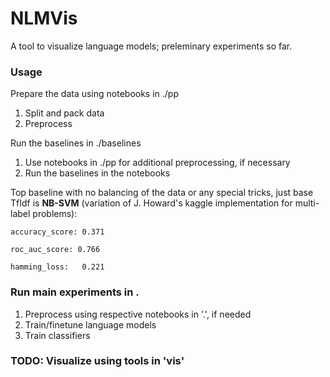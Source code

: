 # NLMVis
A tool to visualize language models; preleminary experiments so far.

### Usage

Prepare the data using notebooks in ./pp

1) Split and pack data
2) Preprocess

Run the baselines in ./baselines

1) Use notebooks in ./pp for additional preprocessing, if necessary
2) Run the baselines in the notebooks

Top baseline with no balancing of the data or any special tricks, just base TfIdf is **NB-SVM** (variation of J. Howard's kaggle implementation for multi-label problems):

```
accuracy_score: 0.371

roc_auc_score: 0.766

hamming_loss:   0.221
```

### Run main experiments in .

1) Preprocess using respective notebooks in '.', if needed
2) Train/finetune language models
3) Train classifiers

### TODO: Visualize using tools in 'vis'



